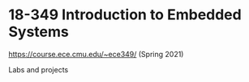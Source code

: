 # 18-349 Introduction to Embedded Systems

https://course.ece.cmu.edu/~ece349/ (Spring 2021)

Labs and projects 
